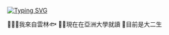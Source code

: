 [![Typing SVG](https://readme-typing-svg.herokuapp.com?font=Fira+Code&pause=1000&color=FFAE07&width=435&lines=%E5%93%88%E6%91%9F+%E4%BD%A0%E5%A5%BD+%E6%88%91%E6%98%AF%E9%BB%83%E5%BF%97%E5%B3%B0;%E6%AD%A1%E8%BF%8E%E4%BD%A0%E4%BE%86%E5%88%B0%E6%88%91%E7%9A%84%E4%B8%BB%E9%A0%81)](https://git.io/typing-svg)


:honeybee::honeybee::honeybee:我來自雲林:fish:
:honeybee::honeybee:現在在亞洲大學就讀
:honeybee:目前是大二生
